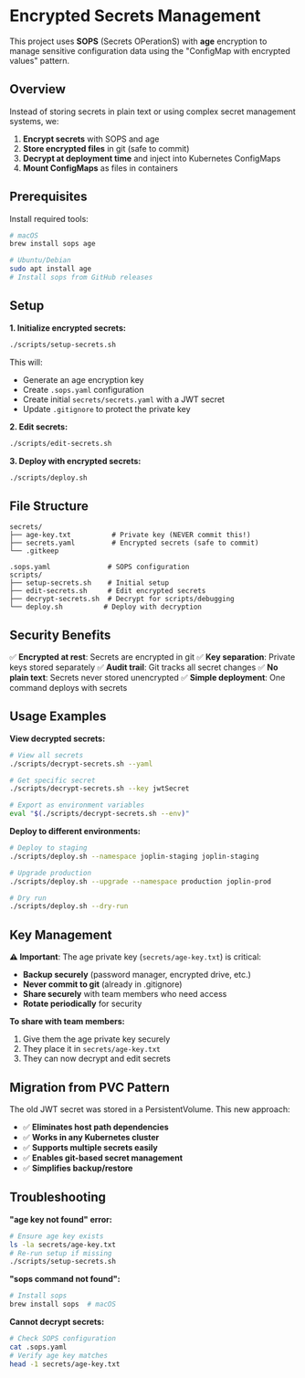 # Encrypted Secrets Management

This project uses **SOPS** (Secrets OPerationS) with **age** encryption to manage sensitive configuration data using the "ConfigMap with encrypted values" pattern.

## Overview

Instead of storing secrets in plain text or using complex secret management systems, we:
1. **Encrypt secrets** with SOPS and age
2. **Store encrypted files** in git (safe to commit)
3. **Decrypt at deployment time** and inject into Kubernetes ConfigMaps
4. **Mount ConfigMaps** as files in containers

## Prerequisites

Install required tools:
```bash
# macOS
brew install sops age

# Ubuntu/Debian
sudo apt install age
# Install sops from GitHub releases
```

## Setup

**1. Initialize encrypted secrets:**
```bash
./scripts/setup-secrets.sh
```

This will:
- Generate an age encryption key
- Create `.sops.yaml` configuration
- Create initial `secrets/secrets.yaml` with a JWT secret
- Update `.gitignore` to protect the private key

**2. Edit secrets:**
```bash
./scripts/edit-secrets.sh
```

**3. Deploy with encrypted secrets:**
```bash
./scripts/deploy.sh
```

## File Structure

```
secrets/
├── age-key.txt          # Private key (NEVER commit this!)
├── secrets.yaml         # Encrypted secrets (safe to commit)
└── .gitkeep

.sops.yaml              # SOPS configuration
scripts/
├── setup-secrets.sh    # Initial setup
├── edit-secrets.sh     # Edit encrypted secrets
├── decrypt-secrets.sh  # Decrypt for scripts/debugging
└── deploy.sh          # Deploy with decryption
```

## Security Benefits

✅ **Encrypted at rest**: Secrets are encrypted in git
✅ **Key separation**: Private keys stored separately
✅ **Audit trail**: Git tracks all secret changes
✅ **No plain text**: Secrets never stored unencrypted
✅ **Simple deployment**: One command deploys with secrets

## Usage Examples

**View decrypted secrets:**
```bash
# View all secrets
./scripts/decrypt-secrets.sh --yaml

# Get specific secret
./scripts/decrypt-secrets.sh --key jwtSecret

# Export as environment variables
eval "$(./scripts/decrypt-secrets.sh --env)"
```

**Deploy to different environments:**
```bash
# Deploy to staging
./scripts/deploy.sh --namespace joplin-staging joplin-staging

# Upgrade production
./scripts/deploy.sh --upgrade --namespace production joplin-prod

# Dry run
./scripts/deploy.sh --dry-run
```

## Key Management

**⚠️ Important**: The age private key (`secrets/age-key.txt`) is critical:
- **Backup securely** (password manager, encrypted drive, etc.)
- **Never commit to git** (already in .gitignore)
- **Share securely** with team members who need access
- **Rotate periodically** for security

**To share with team members:**
1. Give them the age private key securely
2. They place it in `secrets/age-key.txt`
3. They can now decrypt and edit secrets

## Migration from PVC Pattern

The old JWT secret was stored in a PersistentVolume. This new approach:
- ✅ **Eliminates host path dependencies**
- ✅ **Works in any Kubernetes cluster**
- ✅ **Supports multiple secrets easily**
- ✅ **Enables git-based secret management**
- ✅ **Simplifies backup/restore**

## Troubleshooting

**"age key not found" error:**
```bash
# Ensure age key exists
ls -la secrets/age-key.txt
# Re-run setup if missing
./scripts/setup-secrets.sh
```

**"sops command not found":**
```bash
# Install sops
brew install sops  # macOS
```

**Cannot decrypt secrets:**
```bash
# Check SOPS configuration
cat .sops.yaml
# Verify age key matches
head -1 secrets/age-key.txt
```